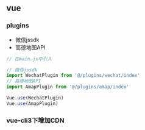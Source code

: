 ## vue

### plugins
- 微信jssdk
- 高德地图API

```javascript
// 在main.js中引入

// 微信jssdk
import WechatPlugin from '@/plugins/wechat/index'
// 高德地图API
import AmapPlugin from '@/plugins/amap/index'

Vue.use(WechatPlugin)
Vue.use(AmapPlugin)
```

### vue-cli3下增加CDN